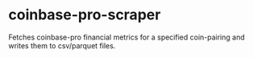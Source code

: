 # coinbase-pro-scraper
Fetches coinbase-pro financial metrics for a specified coin-pairing and writes them to csv/parquet files.
